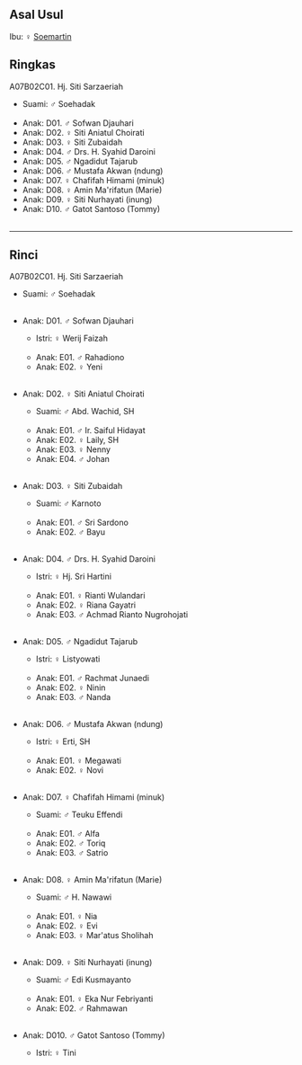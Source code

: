 ## Asal Usul

Ibu: ♀ [Soemartin][up] 

## Ringkas

A07B02C01. Hj. Siti Sarzaeriah
	<br/>

*	Suami: ♂ Soehadak
	<br/><br/>
*	Anak: D01. ♂ Sofwan Djauhari
*	Anak: D02. ♀ Siti Aniatul Choirati 
*	Anak: D03. ♀ Siti Zubaidah
*	Anak: D04. ♂ Drs. H. Syahid Daroini 
*	Anak: D05. ♂ Ngadidut Tajarub
*	Anak: D06. ♂ Mustafa Akwan (ndung)
*	Anak: D07. ♀ Chafifah Himami (minuk)
*	Anak: D08. ♀ Amin Ma'rifatun (Marie)
*	Anak: D09. ♀ Siti Nurhayati (inung)
*	Anak: D10. ♂ Gatot Santoso (Tommy)
	<br/><br/>

-- -- --

## Rinci

A07B02C01. Hj. Siti Sarzaeriah
	<br/>

*	Suami: ♂ Soehadak
	<br/><br/>

*	Anak: D01. ♂ Sofwan Djauhari
	*	Istri: ♀ Werij Faizah
	<br/><br/>
	*	Anak: E01. ♂ Rahadiono
	*	Anak: E02. ♀ Yeni
	<br/><br/>

*	Anak: D02. ♀ Siti Aniatul Choirati 
	*	Suami: ♂ Abd. Wachid, SH
	<br/><br/>
	*	Anak: E01. ♂ Ir. Saiful Hidayat
	*	Anak: E02. ♀ Laily, SH
	*	Anak: E03. ♀ Nenny
	*	Anak: E04. ♂ Johan
	<br/><br/>

*	Anak: D03. ♀ Siti Zubaidah
	*	Suami: ♂ Karnoto
	<br/><br/>
	*	Anak: E01. ♂ Sri Sardono
	*	Anak: E02. ♂ Bayu
	<br/><br/>

*	Anak: D04. ♂ Drs. H. Syahid Daroini 
	*	Istri: ♀ Hj. Sri Hartini
	<br/><br/>
	*	Anak: E01. ♀ Rianti Wulandari 
	*	Anak: E02. ♀ Riana Gayatri
	*	Anak: E03. ♂ Achmad Rianto Nugrohojati
	<br/><br/>

*	Anak: D05. ♂ Ngadidut Tajarub
	*	Istri: ♀ Listyowati
	<br/><br/>
	*	Anak: E01. ♂ Rachmat Junaedi
	*	Anak: E02. ♀ Ninin
	*	Anak: E03. ♂ Nanda
	<br/><br/>

*	Anak: D06. ♂ Mustafa Akwan (ndung)
	*	Istri: ♀ Erti, SH
	<br/><br/>
	*	Anak: E01. ♀ Megawati 
	*	Anak: E02. ♀ Novi
	<br/><br/>

*	Anak: D07. ♀ Chafifah Himami (minuk)
	*	Suami: ♂ Teuku Effendi
	<br/><br/>
	*	Anak: E01. ♂ Alfa
	*	Anak: E02. ♂ Toriq
	*	Anak: E03. ♂ Satrio
	<br/><br/>

*	Anak: D08. ♀ Amin Ma'rifatun (Marie)
	*	Suami: ♂ H. Nawawi
	<br/><br/>
	*	Anak: E01. ♀ Nia
	*	Anak: E02. ♀ Evi 
	*	Anak: E03. ♀ Mar'atus Sholihah
	<br/><br/>

*	Anak: D09. ♀ Siti Nurhayati (inung)
	*	Suami: ♂ Edi Kusmayanto
	<br/><br/>
	*	Anak: E01. ♀ Eka Nur Febriyanti 
	*	Anak: E02. ♂ Rahmawan
	<br/><br/>

*	Anak: D010. ♂ Gatot Santoso (Tommy)
	*	Istri: ♀ Tini
	<br/><br/>

[up]: https://github.com/epsi-rns/gitodipuro/blob/master/tree/A07/B02.md

